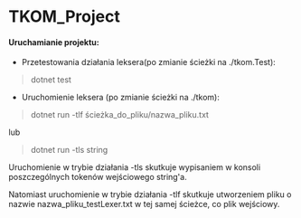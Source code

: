 # TKOM_Project
#### Uruchamianie projektu:

- Przetestowania działania leksera(po zmianie ścieżki na ./tkom.Test):
>dotnet test


- Uruchomienie leksera (po zmianie ścieżki na ./tkom):
>dotnet run -tlf ścieżka_do_pliku/nazwa_pliku.txt

lub

>dotnet run -tls string



Uruchomienie w trybie działania -tls skutkuje wypisaniem w konsoli poszczególnych tokenów wejściowego string'a.

Natomiast uruchomienie w trybie działania -tlf skutkuje utworzeniem pliku o nazwie nazwa_pliku_testLexer.txt w tej samej ścieżce, co plik wejściowy.
